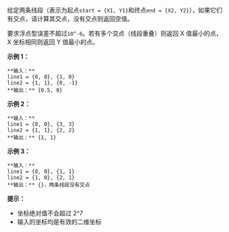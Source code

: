 给定两条线段（表示为起点`start = {X1, Y1}`和终点`end = {X2, Y2}`），如果它们有交点，请计算其交点，没有交点则返回空值。

要求浮点型误差不超过`10^-6`。若有多个交点（线段重叠）则返回 X 值最小的点，X 坐标相同则返回 Y 值最小的点。



**示例 1：**

    
    
    **输入：**
    line1 = {0, 0}, {1, 0}
    line2 = {1, 1}, {0, -1}
    **输出：** {0.5, 0}
    

**示例 2：**

    
    
    **输入：**
    line1 = {0, 0}, {3, 3}
    line2 = {1, 1}, {2, 2}
    **输出：** {1, 1}
    

**示例 3：**

    
    
    **输入：**
    line1 = {0, 0}, {1, 1}
    line2 = {1, 0}, {2, 1}
    **输出：** {}，两条线段没有交点
    



**提示：**

  * 坐标绝对值不会超过 2^7
  * 输入的坐标均是有效的二维坐标

